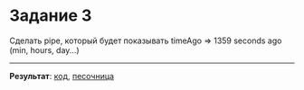 # Задание 3

Сделать pipe, который будет показывать timeAgo => 1359 seconds ago (min, hours, day...)

___

**Результат**: [код](https://github.com/chekit/hw-ng-pro/blob/master/task3/src/app/utils/time-ago.pipe.ts), [песочница](https://stackblitz.com/edit/angular-krbpqx?file=src%2Fapp%2Futils%2Ftime-ago.pipe.ts)
